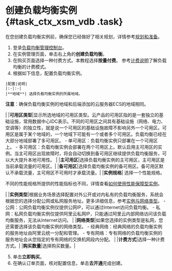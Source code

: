# 创建负载均衡实例 {#task_ctx_xsm_vdb .task}

在您创建负载均衡实例前，确保您已经做好了相关规划，详情参考[规划和准备](../cn.zh-CN/快速入门/规划和准备.md#)。

1.   登录[负载均衡管理控制台](https://slbnew.console.aliyun.com/#/list/cn-hangzhou)。 
2.   在实例管理页面，单击右上角的**创建负载均衡**。 
3.   在购买页面选择一种付费方式。本教程选择**按量付费**。 参考[计费说明](../cn.zh-CN/产品定价/按量计费.md#)了解负载均衡的计费模式。
4.   根据如下信息，配置负载均衡实例。 

    |配置|说明|
    |:-|:-|
    |**地域**| 选择负载均衡实例的所属地域。

 **注意**：确保负载均衡实例的地域和后端添加的云服务器ECS的地域相同。

 |
    |**可用区类型**|显示所选地域的可用区类型。云产品的可用区指的是一套独立的基础设施，常用数据中心IDC表示。不同的可用区之间具有基础设施（网络、电力、空调等）的独立性，就是说一个可用区的基础设施故障不影响另外一个可用区。可用区是属于某个地域的，一个地域下可能有一个或者多个可用区。负载均衡已经在大部分地域部署了多可用区。    -   单可用区：负载均衡实例只部署在一个可用区上。
    -   多可用区：负载均衡实例会部署在两个可用区上。默认启用主可用区的实例。当主可用区出现故障时，将会自动切换到备可用区继续提供负载均衡服务，可以大大提升本地可用性。
|
    |**主可用区**|选择负载均衡实例的主可用区，主可用区是当前承载流量的可用区。|
    |**备可用区**|选择负载均衡实例的备可用区。备可用区默认不承载流量，主可用区不可用时才承载流量。|
    |**实例规格**| 选择一个性能规格。

 不同的性能规格所提供的性能指标也不同，详情查看[如何使用性能保障型实例](../cn.zh-CN/最佳实践/如何使用负载均衡性能保障型实例？.md#)。

 |
    |**实例类型**|根据业务场景选择配置对外公开或对内私有的负载均衡服务，系统会根据您的选择分配公网或私网服务地址。更多详细信息，参考[实例与网络类型](cn.zh-CN/用户指南/负载均衡实例/什么是负载均衡实例.md#)。    -   公网：公网负载均衡实例仅提供公网IP，可以通过Internet访问负载均衡。
    -   私网：私网负载均衡实例仅提供阿里云私网IP，只能通过阿里云内部网络访问该负载均衡服务，无法从Internet访问。
|
    |**网络类型**|如果您选择的实例类型是私网，您还需要选择该负载均衡实例的网络类型。    -   经典网络：经典网络的负载均衡实例的服务地址由阿里云统一分配和管理。
    -   专有网络：专有网络的负载均衡实例的服务地址会从您指定的专有网络的交换机网段内分配。
|
    |**计费方式**|选择一种计费方式。|
    |**购买数量**|选择购买数量。|

5.   单击**立即购买**。 
6.   在确认订单页面，核对配置信息，单击**去开通**完成创建。 

